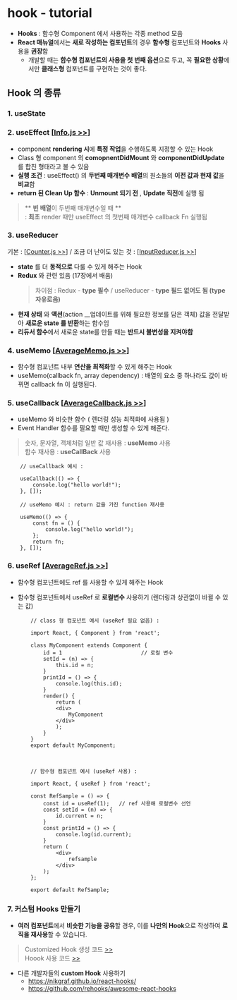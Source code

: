 # hook - tutorial
  - **Hooks** : 함수형 Component 에서 사용하는 각종 method 모음
  - **React 매뉴얼**에서는 **새로 작성하는 컴포넌트**의 경우 **함수형** 컴포넌트와 **Hooks** 사용을 **권장**함
    -  개발할 때는 **함수형 컴포넌트의 사용을 첫 번째 옵션**으로 두고, 꼭 **필요한 상황**에서만 **클래스형** 컴포넌트를 구현하는 것이 좋다.


 ## Hook 의 종류
   ### 1. useState
   ### 2. useEffect [[Info.js >>](./src/2.useEffect/Info.js)]
   - component **rendering 시**에 **특정 작업**을 수행하도록 지정할 수 있는 Hook
   - Class 형 component 의 **comopnentDidMount** 와 **componentDidUpdate** 를 합친 형태라고 볼 수 있음
   - **실행 조건** : useEffect() 의 **두번째 매개변수 배열**의 원소들의 **이전 값과 현재 값**을 **비교**함
   - **return 된 Clean Up 함수** :  **Unmount 되기 전** , **Update 직전**에 실행 됨

> ** **빈 배열**이 두번째 매개변수일 때 **   
> : **최초** render 때만 useEffect 의 첫번째 매개변수 callback Fn 실행됨

   ### 3. useReducer 
   기본 : [[Counter.js >>](./src/3.useReducer/Counter.js)] / 조금 더 난이도 있는 것 : [[InputReducer.js >>](./src/3.useReducer/InputReducer.js)]
   - **state** 를 더 **동적으로** 다룰 수 있게 해주는 Hook 
   - **Redux** 와 관련 있음 (17장에서 배움)
     > 차이점 : Redux - **type 필수** / useReducer - **type 필드 없어도 됨 (type 자유로움)** 
   - **현재 상태** 와 **액션**(action __업데이트를 위해 필요한 정보를 담은 객체) 값을 전달받아 **새로운 state 를 반환**하는 함수임
   - **리듀서 함수**에서 새로운 state를 만들 때는 **반드시 불변성을 지켜야함**

   ### 4. useMemo [[AverageMemo.js >>](./src/4.useMemo/AverageMemo.js)]
   - 함수형 컴포넌트 내부 **연산을 최적화**할 수 있게 해주는 Hook
   - useMemo(callback fn, array dependency)  : 배열의 요소 중 하나라도 값이 바뀌면 callback fn 이 실행된다.

   
   ### 5. useCallback [[AverageCallback.js >>](./src/5.useCallback/AverageCallback.js)]
   - useMemo 와 비슷한 함수 ( 렌더링 성능 최적화에 사용됨 )
   - Event Handler 함수를 필요할 때만 생성할 수 있게 해준다.

   > 숫자, 문자열, 객체처럼 일반 값 재사용 : **useMemo** 사용   
   > 함수 재사용 :  **useCallBack** 사용
        
        // useCallback 예시 :

        useCallback(() => {
            console.log("hello world!");
        }, []);

        // useMemo 예시 : return 값을 가진 function 재사용

        useMemo(() => {
            const fn = () {
                console.log("hello world!");
            };
            return fn;
        }, []);


  ### 6. useRef [[AverageRef.js >>](./src/6.useRef/AverageRef.js)]
  - 함수형 컴포넌트에도 ref 를 사용할 수 있게 해주는 Hook
  - 함수형 컴포넌트에서 useRef 로 **로컬변수** 사용하기 (렌더링과 상관없이 바뀔 수 있는 값)
                    
            // class 형 컴포넌트 예시 (useRef 필요 없음) :

            import React, { Component } from 'react';
        
            class MyComponent extends Component {
                id = 1                         // 로컬 변수 
                setId = (n) => {
                    this.id = n;
                }
                printId = () => {
                    console.log(this.id);
                }
                render() {
                    return (
                    <div>
                        MyComponent
                    </div>
                    );
                }
            }
            export default MyComponent;



            // 함수형 컴포넌트 예시 (useRef 사용) : 

            import React, { useRef } from 'react';
            
            const RefSample = () => {
                const id = useRef(1);   // ref 사용해 로컬변수 선언
                const setId = (n) => {
                    id.current = n;
                }
                const printId = () => {
                    console.log(id.current);
                }
                return (
                    <div>
                        refsample
                    </div>
                );
            };
            
            export default RefSample;
                

  ### 7. 커스텀 Hooks 만들기
  - **여러 컴포넌트**에서 **비슷한 기능을 공유**할 경우, 이를 **나만의 Hook**으로 작성하여 **로직을 재사용**할 수 있습니다.
  > Customized Hook 생성 코드 [>>](./7.useCostom/Info.js)   
  > Hoook 사용 코드 [>>](./7.useCostom/useInputs.js)

  - 다른 개발자들의 **custom Hook** 사용하기
    - https://nikgraf.github.io/react-hooks/
    - https://github.com/rehooks/awesome-react-hooks